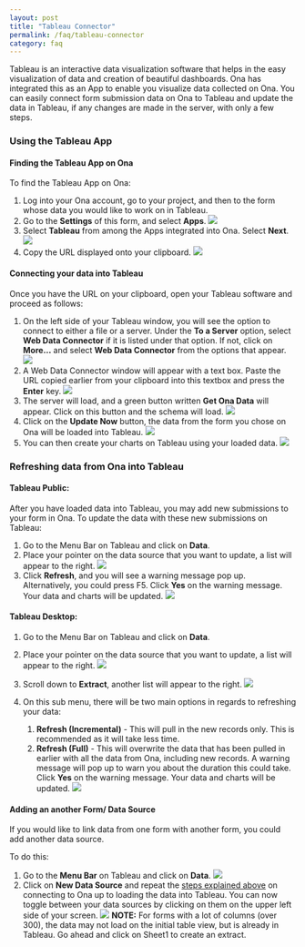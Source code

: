 ```yaml
---
layout: post
title: "Tableau Connector"
permalink: /faq/tableau-connector
category: faq
---
```



Tableau is an interactive data visualization software that helps in the easy visualization of data and creation of beautiful dashboards. Ona has integrated this as an App to enable you visualize data collected on Ona.  You can easily connect form submission data on Ona to Tableau and update the data in Tableau, if any changes are made in the server, with only a few steps. 

### Using the Tableau App 

#### Finding the Tableau App on Ona

To find the Tableau App on Ona:

1. Log into your Ona account, go to your project, and then to the form whose data you would like to work on in Tableau.
2. Go to the **Settings** of this form, and select **Apps**.
 ![](/content/screenshots/faq/tableau_connector_1.png)
3. Select **Tableau** from among the Apps integrated into Ona. Select **Next**.
![](/content/screenshots/faq/tableau_connector_2.png)
4. Copy the URL displayed onto your clipboard. 
![](/content/screenshots/faq/tableau_connector_3.png)

#### Connecting your data into Tableau

Once you have the URL on your clipboard, open your Tableau software and proceed as follows:
1. On the left side of your Tableau window, you will see the option to connect to either a file or a server. Under the **To a Server** option, select **Web Data Connector** if it is listed under that option. If not, click on **More…** and select **Web Data Connector** from the options that appear.
![](/content/screenshots/faq/tableau_connector_4.png)
2. A Web Data Connector window will appear with a text box. Paste the URL copied earlier from your clipboard into this textbox and press the **Enter** key.
![](/content/screenshots/faq/tableau_connector_5.png)
3. The server will load, and a green button written **Get Ona Data** will appear. Click on this button and the schema will load.
![](/content/screenshots/faq/tableau_connector_6.png)
4. Click on the **Update Now** button, the data from the form you chose on Ona will be loaded into Tableau.
![](/content/screenshots/faq/tableau_connector_7.png)
5. You can then create your charts on Tableau using your loaded data. 
![](/content/screenshots/faq/tableau_connector_8.png)

### Refreshing data from Ona into Tableau

#### Tableau Public:

After you have loaded data into Tableau, you may add new submissions to your form in Ona. To update the data with these new submissions on Tableau:

1. Go to the Menu Bar on Tableau and click on **Data**.
2. Place your pointer on the data source that you want to update, a list will appear to the right.
![](/content/screenshots/faq/tableau_connector_9.png)
3. Click **Refresh**, and you will see a warning message pop up. Alternatively, you could press F5. Click **Yes** on the warning message. Your data and charts will be updated. 
![](/content/screenshots/faq/tableau_connector_10.png)

#### Tableau Desktop:

1. Go to the Menu Bar on Tableau and click on **Data**.
2. Place your pointer on the data source that you want to update, a list will appear to the right.
![](/content/screenshots/faq/tableau_connector_11.png)
3. Scroll down to **Extract**, another list will appear to the right.
![](/content/screenshots/faq/tableau_connector_12.png)
4. On this sub menu, there will be two main options in regards to refreshing your data:

    1. **Refresh (Incremental)** - This will pull in the new records only. This is recommended as it will take less time.
    2. **Refresh (Full)** -  This will overwrite the data that has been pulled in earlier with all the data from Ona, including new records. A warning message will pop up to warn you about the duration this could take. Click **Yes** on the warning message. Your data and charts will be updated. 
![](/content/screenshots/faq/tableau_connector_13.png)

#### Adding an another Form/ Data Source

If you would like to link data from one form with another form, you could add another data source.

To do this:

1. Go to the **Menu Bar** on Tableau and click on **Data**.
![](/content/screenshots/faq/tableau_connector_14.png)	
2. Click on **New Data Source** and repeat the [steps explained above](#bookmark=id.jgf2xjd8oq5) on connecting to Ona up to loading the data into Tableau. You can now toggle between your data sources by clicking on them on the upper left side of your screen.
![](/content/screenshots/faq/tableau_connector_15.png)
**NOTE:** For forms with a lot of columns (over 300), the data may not load on the initial table view, but is already in Tableau. Go ahead and click on Sheet1 to create an extract.

